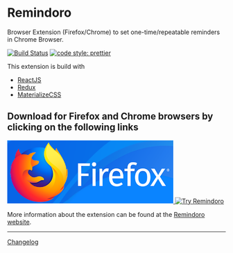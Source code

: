 # Remindoro
Browser Extension (Firefox/Chrome) to set one-time/repeatable reminders in Chrome Browser.

[![Build Status](https://travis-ci.org/palerdot/remindoro.svg?branch=master)](https://travis-ci.org/palerdot/remindoro)
[![code style: prettier](https://img.shields.io/badge/code_style-prettier-ff69b4.svg?style=flat-square)](https://github.com/prettier/prettier)

This extension is build with

* [ReactJS](https://facebook.github.io/react/)
* [Redux](http://redux.js.org/docs/introduction/)
* [MaterializeCSS](materializecss.com)

## Download for Firefox and Chrome browsers by clicking on the following links

<a target="_blank" href="https://addons.mozilla.org/en-GB/firefox/addon/remindoro/">
	<img alt="Try Remindoro" src="./firefox-image.png" title="Install Remindoro from the Firefox Addons site"></img>
</a>

<a target="_blank" href="https://chrome.google.com/webstore/detail/remindoro/njmniggbfobokemdjebnhmbldimkofkc/">
	<img alt="Try Remindoro" src="https://developer.chrome.com/webstore/images/ChromeWebStore_BadgeWBorder_v2_340x96.png" title="Install Remindoro from the Chrome Web Store"></img>
</a>

More information about the extension can be found at the [Remindoro website](https://palerdot.in/remindoro). 

**************

[Changelog](./CHANGELOG.md)

